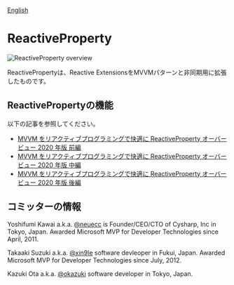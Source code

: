 [English](README.md)

ReactiveProperty
================

![ReactiveProperty overview](Images/rpsummary.png)

ReactivePropertyは、Reactive ExtensionsをMVVMパターンと非同期用に拡張したものです。

## ReactivePropertyの機能

以下の記事を参照してください。

- [MVVM をリアクティブプログラミングで快適に ReactiveProperty オーバービュー 2020 年版 前編](https://qiita.com/okazuki/items/7572f46848d0e93516b1)
- [MVVM をリアクティブプログラミングで快適に ReactiveProperty オーバービュー 2020 年版 中編](https://qiita.com/okazuki/items/dae37c42776727e6c8a5)
- [MVVM をリアクティブプログラミングで快適に ReactiveProperty オーバービュー 2020 年版 後編](https://qiita.com/okazuki/items/6faac7cb1a7d8a6ad0f2)

## コミッターの情報

Yoshifumi Kawai a.k.a. [@neuecc](https://twitter.com/neuecc) is Founder/CEO/CTO of Cysharp, Inc in Tokyo, Japan.
Awarded Microsoft MVP for Developer Technologies since April, 2011.

Takaaki Suzuki a.k.a. [@xin9le](https://twitter.com/xin9le) software devleoper in Fukui, Japan.
Awarded Microsoft MVP for Developer Technologies since July, 2012.

Kazuki Ota a.k.a. [@okazuki](https://twitter.com/okazuki) software developer in Tokyo, Japan.
